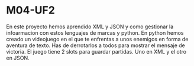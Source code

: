# M04-UF2
En este proyecto hemos aprendido XML y JSON y como gestionar la infoarmacion con estos lenguajes de marcas y python. En python hemos creado un videojuego en el que te enfrentas a unos enemigos en forma de aventura de texto. Has de derrotarlos a todos para mostrar el mensaje de victoria. El juego tiene 2 slots para guardar partidas. Uno en XML y el otro en JSON.